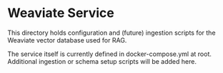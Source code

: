 # Weaviate Service

This directory holds configuration and (future) ingestion scripts for the Weaviate vector database used for RAG.

The service itself is currently defined in docker-compose.yml at root. Additional ingestion or schema setup scripts will be added here.
